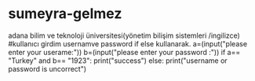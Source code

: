 # sumeyra-gelmez
adana bilim ve teknoloji üniversitesi(yönetim bilişim  sistemleri /ingilizce)
#kullanıcı girdim usernamve password if else kullanarak.
a=(input("please enter your userame:"))
b=(input("please enter your password :"))
if a== "Turkey" and b== "1923":
  print("success")
else:
   print("username or password is uncorrect")
 
